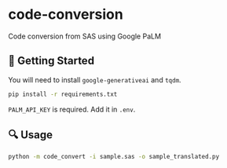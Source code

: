 # code-conversion
Code conversion from SAS using Google PaLM


## 🔧 Getting Started

You will need to install `google-generativeai` and `tqdm`.

```bash
pip install -r requirements.txt
```

`PALM_API_KEY` is required. Add it in `.env`.


## 🔍 Usage

```bash
python -m code_convert -i sample.sas -o sample_translated.py
```
